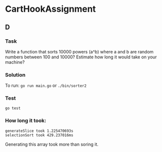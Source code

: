 # CartHookAssignment

## D

### Task
Write a function that sorts 10000 powers (a^b) where a and b are random numbers between 100 and 10000? Estimate how long it would take on your machine?

### Solution
To run: `go run main.go` or `./bin/sorter2`


### Test
`go test`

### How long it took:
```
generateSlice took 1.225470693s
selectionSort took 429.237016ms
```
Generating this array took more than soring it.